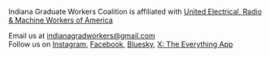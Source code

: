 Indiana Graduate Workers Coalition is affiliated with [United Electrical, Radio & Machine Workers of America](https://ueunion.org)

Email us at [indianagradworkers@gmail.com](mailto:indianagradworkers@gmail.com)\
Follow us on [Instagram](https://www.instagram.com/indianagrads/), [Facebook](https://www.facebook.com/IndianaGrads/), [Bluesky](https://bsky.app/profile/indianagradworkers.org), [X: The Everything App](https://twitter.com/indianagrads)
